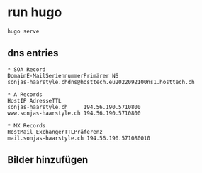 # run hugo


    hugo serve



## dns entries


    * SOA Record
    DomainE-MailSeriennummerPrimärer NS
    sonjas-haarstyle.chdns@hosttech.eu2022092100ns1.hosttech.ch

    * A Records
    HostIP AdresseTTL
    sonjas-haarstyle.ch     194.56.190.5710800
    www.sonjas-haarstyle.ch 194.56.190.5710800

    * MX Records
    HostMail ExchangerTTLPräferenz
    mail.sonjas-haarstyle.ch 194.56.190.571080010




## Bilder hinzufügen

